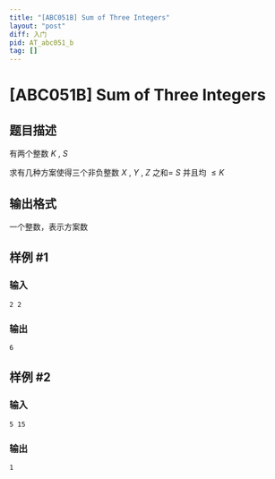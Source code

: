 ```yaml
---
title: "[ABC051B] Sum of Three Integers"
layout: "post"
diff: 入门
pid: AT_abc051_b
tag: []
---
```


# [ABC051B] Sum of Three Integers

## 题目描述

有两个整数 $K$ , $S$

求有几种方案使得三个非负整数 $X$ , $Y$ , $Z$ 之和= $S$ 并且均 $\leq K$

## 输出格式

一个整数，表示方案数

## 样例 #1

### 输入

```
2 2
```

### 输出

```
6
```

## 样例 #2

### 输入

```
5 15
```

### 输出

```
1
```

